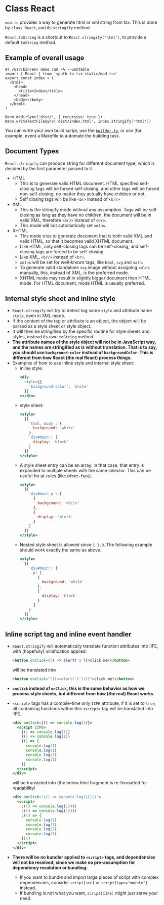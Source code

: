 # Class React

`mod.ts` provides a way to generate html or xml string from tsx. This is done by `class React`, and its `stringify` method.

`React.toString` is a shortcut to `React.stringify('html')`, to provide a default `toString` method.

## Example of overall usage

```tsx
#! /usr/bin/env deno run -A --unstable
import { React } from '<path to tsx-static/mod.ts>'
export const index = (
  <html>
    <head>
      <title>Index</title>
    </head>
    <body></body>
  </html>
)

Deno.mkdirSync('dist/', { recursive: true })
Deno.writeTextFileSync('dist/index.html', index.stringify('html'))
```

You can write your own build script, use the [`builder.ts`](./builder.md), or use (for example, even) a Makefile to automate the building task.

## Document Types

`React.stringify` can produce string for different document type, which is decided by the first parameter passed to it.

- HTML
  - This is to generate valid HTML document. HTML specified self-closing tags will be forced self-closing, and other tags will be forced non-self-closing, no matter they actually have children or not.
  - Self closing tags will be like `<br>` instead of `<br/>`
- XML
  - This is the stringify mode without any assumption. Tags will be self-closing as long as they have no children, the document will be in valid XML, therefore `<br/>` instead of `<br>`.
  - This mode will not automatically set `xmlns`.
- XHTML
  - This mode tries to generate document that is both valid XML and valid HTML, so that it becomes valid XHTML document.
  - Like HTML, only self-closing tags can be self-closing, and self-closing tags are forced to be self-closing.
  - Like XML, `<br/>` instead of `<br>`.
  - `xmlns` will be set for well-known tags, like `html`, `svg` and `math`.
  - To generate valid standalone `svg` image without assigning `xmlns` manually, this, instead of XML, is the preferred mode.
  - XHTML mode may result in slightly bigger document than HTML mode. For HTML document, mode HTML is usually preferred.

## Internal style sheet and inline style

- `React.stringify` will try to detect tag name `style` and attribute name `style`, even in XML mode.
- If the content of the tag or attribute is an object, the object will be parsed as a style sheet or style object.
- It will then be stringified by the specific routine for style sheets and styles, instead its own `toString` method.
- **The attribute names of the style object will not be in JavaScript way, and the names are stringified as is without translation. That is to say, you should use `background-color` instead of `backgroundColor`. This is different from how React (the real React) process things.**
- Examples of how to use inline style and internal style sheet:
  - inline style:
    ```jsx
    <div
      style={{
        'background-color': 'white'
      }}
    ></div>
    ```
  - style sheet:
    ```jsx
    <style>
      {{
        'html, body': {
          background: 'white'
        },
        'div#main': {
          display: 'block'
        }
      }}
    </style>
    ```
  - A style sheet entry can be an array. In that case, that entry is expanded to multiple sheets with the same selector. This can be useful for at-rules (like `@font-face`).
    ```jsx
    <style>
      {{
        'div#main p': [
          {
            background: 'white'
          },
          {
            display: 'block'
          }
        ]
      }}
    </style>
    ```
  - Nested style sheet is allowed since `1.1.0`. The following example should work exactly the same as above.
    ```jsx
    <style>
      {{
        'div#main': {
          p: [
            {
              background: 'white'
            },
            {
              display: 'block'
            }
          ]
        }
      }}
    </style>
    ```

## Inline script tag and inline event handler

- `React.stringify` will automatically translate function attributes into IIFE, with (hopefully) minification applied:
  ```jsx
  <button onclick={() => alert('1')}>click me!</button>
  ```
  will be translated into
  ```html
  <button onclick="(()=>alert('1'))()">click me!</button>
  ```
- **`onclick` instead of `onClick`, this is the same behavior as how we process style sheets, but different from how (the real) React works.**
- `<script>` tags has a compile-time only `IIFE` attribute, if it is set to `true`, all containing functions within this `<script>` tag will be translated into IIFE.

  ```jsx
  <div onclick={() => console.log(1)}>
    <script IIFE>
      {() => console.log(1)}
      {() => console.log(1)}
      {() => {
        console.log(1)
        console.log(1)
        console.log(1)
        console.log(1)
      }}
    </script>
  </div>
  ```

  will be translated into (the below html fragment is re-formatted for readability)

  ```html
  <div onclick="(() => console.log(1))()">
    <script>
      ;(() => console.log(1))()
      ;(() => console.log(1))()
      ;(() => {
        console.log(1)
        console.log(1)
        console.log(1)
        console.log(1)
      })()
    </script>
  </div>
  ```

- **There will be no bundler applied to `<script>` tags, and dependencies will not be resolved, since we make no pre-assumption for dependency resolution or bundling.**
  - If you want to bundle and import large pieces of script with complex dependencies, consider `script[src]` or `script[type="module"]` instead.
  - If bundling is not what you want, `script[IIFE]` might just serve your need.
